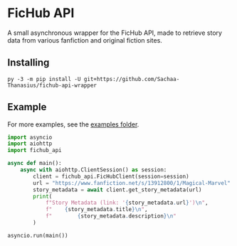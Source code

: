 # FicHub API
 A small asynchronous wrapper for the FicHub API, made to retrieve story data from various fanfiction and original fiction sites.

## Installing
```shell
py -3 -m pip install -U git+https://github.com/Sachaa-Thanasius/fichub-api-wrapper
```

## Example
For more examples, see the [examples folder](https://github.com/Sachaa-Thanasius/fichub-api/examples).
```python
import asyncio
import aiohttp
import fichub_api

async def main():
    async with aiohttp.ClientSession() as session:
        client = fichub_api.FicHubClient(session=session)
        url = "https://www.fanfiction.net/s/13912800/1/Magical-Marvel"
        story_metadata = await client.get_story_metadata(url)
        print(
            f"Story Metadata (link: '{story_metadata.url}')\n",
            f"    {story_metadata.title}\n",
            f"        {story_metadata.description}\n"
        )

asyncio.run(main())
```
